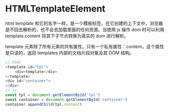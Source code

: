 # HTMLTemplateElement
html template 和它的名字一样，是一个模板标签，在它创建的上下文中，浏览器是不回去解析的，也不会去加载里面的任何资源。当使用 js 操作 dom 时可以利用 template.content 将其下子节点转换为真实的 dom 进行解析。  

template 元素除了所有元素的共有属性，只有一个私有属性：content，这个属性是只读的，返回 templates 内部的文档片段对象及其 DOM 结构。
~~~javascript
// html
<template id="tpl">
    <div>template</div>
</template>
<div id="container">
</div>
// js 
const tpl = document.getElementById('tpl')
const container = document.getElementById('container')
container.appendChild(tpl.content)
~~~
